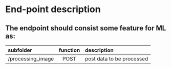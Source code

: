 # End-point description
## The endpoint should consist some feature for ML as:

| subfolder | function | description |
|:---|:---:|:---|
|/processing_image|POST|post data to be processed|
